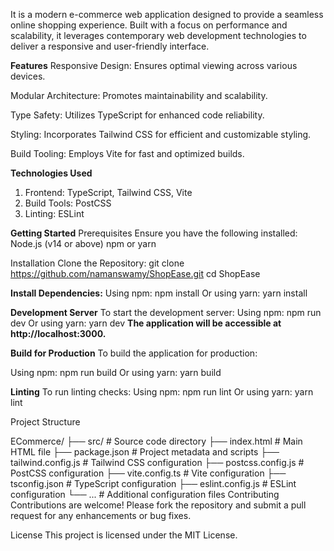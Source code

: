 It is a modern e-commerce web application designed to provide a seamless online shopping experience. Built with a focus on performance and scalability, it leverages contemporary web development technologies to deliver a responsive and user-friendly interface.​


**Features**
Responsive Design: Ensures optimal viewing across various devices.

Modular Architecture: Promotes maintainability and scalability.

Type Safety: Utilizes TypeScript for enhanced code reliability.

Styling: Incorporates Tailwind CSS for efficient and customizable styling.

Build Tooling: Employs Vite for fast and optimized builds.​


**Technologies Used**
1. Frontend: TypeScript, Tailwind CSS, Vite
2. Build Tools: PostCSS
3. Linting: ESLint​

**Getting Started**
Prerequisites
Ensure you have the following installed:
Node.js (v14 or above)
npm or yarn​

Installation
Clone the Repository:
git clone https://github.com/namanswamy/ShopEase.git
cd ShopEase

**Install Dependencies:**
Using npm:
npm install
Or 
using yarn:
yarn install

**Development Server**
To start the development server:
Using npm:
npm run dev
Or
using yarn:
yarn dev
**The application will be accessible at http://localhost:3000.**

**Build for Production**
To build the application for production:

Using npm:
npm run build
Or 
using yarn:
yarn build

**Linting**
To run linting checks:
Using npm:
npm run lint
Or
using yarn:
yarn lint

Project Structure

ECommerce/
├── src/                 # Source code directory
├── index.html           # Main HTML file
├── package.json         # Project metadata and scripts
├── tailwind.config.js   # Tailwind CSS configuration
├── postcss.config.js    # PostCSS configuration
├── vite.config.ts       # Vite configuration
├── tsconfig.json        # TypeScript configuration
├── eslint.config.js     # ESLint configuration
└── ...                  # Additional configuration files
Contributing
Contributions are welcome! Please fork the repository and submit a pull request for any enhancements or bug fixes.

License
This project is licensed under the MIT License.
